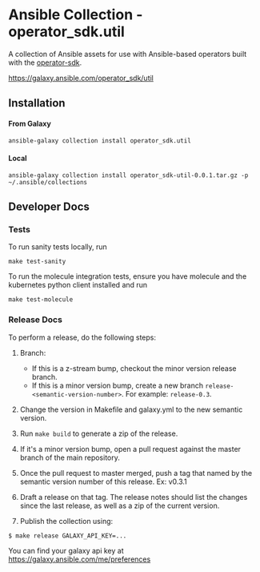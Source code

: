 # Ansible Collection - operator_sdk.util

A collection of Ansible assets for use with Ansible-based operators
built with the [operator-sdk](https://github.com/operator-framework/operator-sdk/).

 https://galaxy.ansible.com/operator_sdk/util


## Installation

#### From Galaxy

```
ansible-galaxy collection install operator_sdk.util
```

#### Local

```
ansible-galaxy collection install operator_sdk-util-0.0.1.tar.gz -p ~/.ansible/collections
```

## Developer Docs

### Tests

To run sanity tests locally, run

```
make test-sanity
```

To run the molecule integration tests, ensure you have molecule and the kubernetes python client installed and run

```
make test-molecule
```

### Release Docs

To perform a release, do the following steps:
1. Branch:
   - If this is a z-stream bump, checkout the minor version release branch.
   - If this is a minor version bump, create a new branch ``release-<semantic-version-number>``. For example: ``release-0.3``.


2. Change the version in Makefile and galaxy.yml to the new semantic version.


3. Run ``make build`` to generate a zip of the release.


4. If it's a minor version bump, open a pull request against the master branch of the main repository.


5. Once the pull request to master merged, push a tag that named by the semantic version number of this release. Ex: v0.3.1


6. Draft a release on that tag. The release notes should list the changes since the last release, as well as a zip of the current version.


7. Publish the collection using:
```
$ make release GALAXY_API_KEY=...
```

You can find your galaxy api key at https://galaxy.ansible.com/me/preferences
